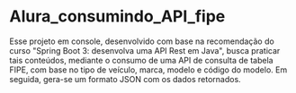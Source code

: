 # Alura_consumindo_API_fipe
Esse projeto em console, desenvolvido com base na recomendação do curso "Spring Boot 3: desenvolva uma API Rest em Java", busca praticar tais conteúdos, mediante o consumo de uma API de consulta de tabela FIPE, com base  no tipo de veículo, marca, modelo e código do modelo. Em seguida, gera-se um formato JSON com os dados retornados.
